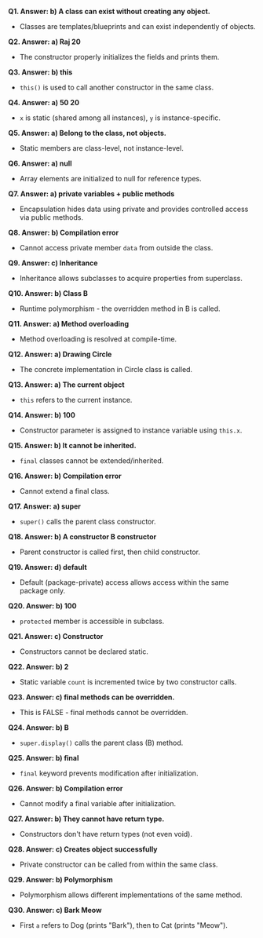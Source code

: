 **Q1. Answer: b) A class can exist without creating any object.**
- Classes are templates/blueprints and can exist independently of objects.

**Q2. Answer: a) Raj 20**
- The constructor properly initializes the fields and prints them.

**Q3. Answer: b) this**
- `this()` is used to call another constructor in the same class.

**Q4. Answer: a) 50 20**
- `x` is static (shared among all instances), `y` is instance-specific.

**Q5. Answer: a) Belong to the class, not objects.**
- Static members are class-level, not instance-level.

**Q6. Answer: a) null**
- Array elements are initialized to null for reference types.

**Q7. Answer: a) private variables + public methods**
- Encapsulation hides data using private and provides controlled access via public methods.

**Q8. Answer: b) Compilation error**
- Cannot access private member `data` from outside the class.

**Q9. Answer: c) Inheritance**
- Inheritance allows subclasses to acquire properties from superclass.

**Q10. Answer: b) Class B**
- Runtime polymorphism - the overridden method in B is called.

**Q11. Answer: a) Method overloading**
- Method overloading is resolved at compile-time.

**Q12. Answer: a) Drawing Circle**
- The concrete implementation in Circle class is called.

**Q13. Answer: a) The current object**
- `this` refers to the current instance.

**Q14. Answer: b) 100**
- Constructor parameter is assigned to instance variable using `this.x`.

**Q15. Answer: b) It cannot be inherited.**
- `final` classes cannot be extended/inherited.

**Q16. Answer: b) Compilation error**
- Cannot extend a final class.

**Q17. Answer: a) super**
- `super()` calls the parent class constructor.

**Q18. Answer: b) A constructor B constructor**
- Parent constructor is called first, then child constructor.

**Q19. Answer: d) default**
- Default (package-private) access allows access within the same package only.

**Q20. Answer: b) 100**
- `protected` member is accessible in subclass.

**Q21. Answer: c) Constructor**
- Constructors cannot be declared static.

**Q22. Answer: b) 2**
- Static variable `count` is incremented twice by two constructor calls.

**Q23. Answer: c) final methods can be overridden.**
- This is FALSE - final methods cannot be overridden.

**Q24. Answer: b) B**
- `super.display()` calls the parent class (B) method.

**Q25. Answer: b) final**
- `final` keyword prevents modification after initialization.

**Q26. Answer: b) Compilation error**
- Cannot modify a final variable after initialization.

**Q27. Answer: b) They cannot have return type.**
- Constructors don't have return types (not even void).

**Q28. Answer: c) Creates object successfully**
- Private constructor can be called from within the same class.

**Q29. Answer: b) Polymorphism**
- Polymorphism allows different implementations of the same method.

**Q30. Answer: c) Bark Meow**
- First `a` refers to Dog (prints "Bark"), then to Cat (prints "Meow").
